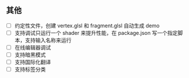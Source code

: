## 其他

- [ ] 约定性文件，创建 vertex.glsl 和 fragment.glsl 自动生成 demo
- [ ] 支持调试只运行一个 shader 来提升性能，在 package.json 写一个指定脚本，支持输入名称来运行
- [ ] 在线编辑器调试
- [ ] 支持暗黑模式
- [ ] 支持国际化翻译
- [ ] 支持标签分类
